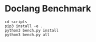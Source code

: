 # Doclang Benchmark

```
cd scripts
pip3 install -e .
python3 bench.py install
python3 bench.py all
```